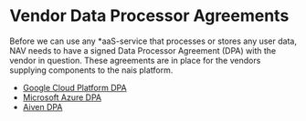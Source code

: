 # Vendor Data Processor Agreements

Before we can use any \*aaS-service that processes or stores any user data, NAV needs to have a signed Data Processor Agreement \(DPA\) with the vendor in question. These agreements are in place for the vendors supplying components to the nais platform.

* [Google Cloud Platform DPA](gcp-dpa.md)
* [Microsoft Azure DPA](azure-dpa.md)
* [Aiven DPA](aiven-dpa.md)

